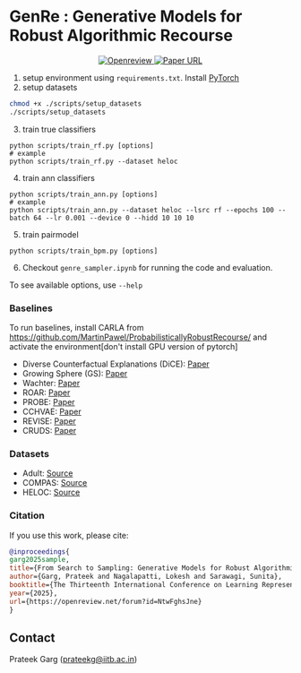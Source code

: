 # GenRe : Generative Models for Robust Algorithmic Recourse

<p align="center">
<!--   <a href="https://github.com/prateekgargX/genre/blob/main/LICENSE">
    <img alt="MIT License" src="https://img.shields.io/badge/License-MIT-yellow.svg">
  </a> -->
  <a href="https://openreview.net/forum?id=NtwFghsJne">
    <img alt="Openreview" src="https://img.shields.io/badge/review-OpenReview-blue">
  </a>
  <a href="https://arxiv.org/abs/2505.07351">
    <img alt="Paper URL" src="https://img.shields.io/badge/arXiv-2505.07351-b31b1b.svg">
  </a>
</p>

1. setup environment using `requirements.txt`. Install [PyTorch](https://pytorch.org/get-started/locally/)
2. setup datasets

```bash
chmod +x ./scripts/setup_datasets
./scripts/setup_datasets
```

3. train true classifiers

```
python scripts/train_rf.py [options]
# example
python scripts/train_rf.py --dataset heloc
```

4. train ann classifiers

```
python scripts/train_ann.py [options]
# example
python scripts/train_ann.py --dataset heloc --lsrc rf --epochs 100 --batch 64 --lr 0.001 --device 0 --hidd 10 10 10
```

5. train pairmodel

```
python scripts/train_bpm.py [options]
```

6. Checkout `genre_sampler.ipynb` for running the code and evaluation.

To see available options, use `--help`

### Baselines

To run baselines, install CARLA from https://github.com/MartinPawel/ProbabilisticallyRobustRecourse/ and activate the environment[don't install GPU version of pytorch]

- Diverse Counterfactual Explanations (DiCE): [Paper](https://arxiv.org/pdf/1905.07697.pdf)
- Growing Sphere (GS): [Paper](https://arxiv.org/pdf/1910.09398.pdf)
- Wachter: [Paper](https://arxiv.org/ftp/arxiv/papers/1711/1711.00399.pdf)
- ROAR: [Paper](https://proceedings.neurips.cc/paper/2021/hash/8ccfb1140664a5fa63177fb6e07352f0-Abstract.html)
- PROBE: [Paper](https://arxiv.org/pdf/2203.06768)
- CCHVAE: [Paper](https://arxiv.org/pdf/1910.09398)
- REVISE: [Paper](https://arxiv.org/pdf/1907.09615)
- CRUDS: [Paper](https://finale.seas.harvard.edu/files/finale/files/cruds-_counterfactual_recourse_using_disentangled_subspaces.pdf)

### Datasets

- Adult: [Source](https://archive.ics.uci.edu/ml/datasets/adult)
- COMPAS: [Source](https://www.kaggle.com/danofer/compass)
- HELOC: [Source](https://www.kaggle.com/datasets/averkiyoliabev/home-equity-line-of-creditheloc/data)

### Citation
If you use this work, please cite:

```bibtex
@inproceedings{
garg2025sample,
title={From Search to Sampling: Generative Models for Robust Algorithmic Recourse},
author={Garg, Prateek and Nagalapatti, Lokesh and Sarawagi, Sunita},
booktitle={The Thirteenth International Conference on Learning Representations},
year={2025},
url={https://openreview.net/forum?id=NtwFghsJne}
}
```
## Contact

Prateek Garg ([prateekg@iitb.ac.in](prateekg@iitb.ac.in))
